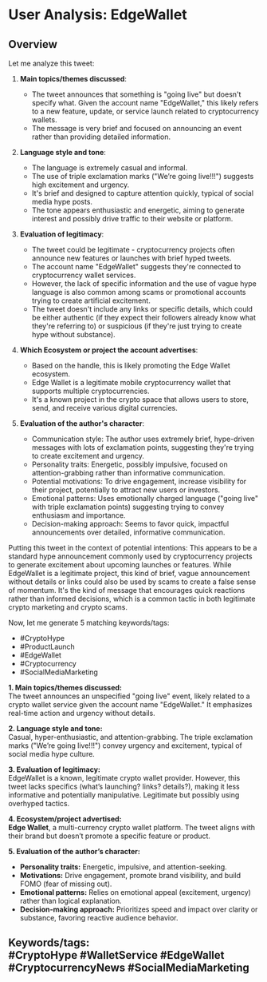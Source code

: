 # User Analysis: EdgeWallet

## Overview

<think>
Let me analyze this tweet:

1. **Main topics/themes discussed**:
   - The tweet announces that something is "going live" but doesn't specify what. Given the account name "EdgeWallet," this likely refers to a new feature, update, or service launch related to cryptocurrency wallets.
   - The message is very brief and focused on announcing an event rather than providing detailed information.

2. **Language style and tone**:
   - The language is extremely casual and informal.
   - The use of triple exclamation marks ("We’re going live!!!") suggests high excitement and urgency.
   - It's brief and designed to capture attention quickly, typical of social media hype posts.
   - The tone appears enthusiastic and energetic, aiming to generate interest and possibly drive traffic to their website or platform.

3. **Evaluation of legitimacy**:
   - The tweet could be legitimate - cryptocurrency projects often announce new features or launches with brief hyped tweets.
   - The account name "EdgeWallet" suggests they're connected to cryptocurrency wallet services.
   - However, the lack of specific information and the use of vague hype language is also common among scams or promotional accounts trying to create artificial excitement.
   - The tweet doesn't include any links or specific details, which could be either authentic (if they expect their followers already know what they're referring to) or suspicious (if they're just trying to create hype without substance).

4. **Which Ecosystem or project the account advertises**:
   - Based on the handle, this is likely promoting the Edge Wallet ecosystem.
   - Edge Wallet is a legitimate mobile cryptocurrency wallet that supports multiple cryptocurrencies.
   - It's a known project in the crypto space that allows users to store, send, and receive various digital currencies.

5. **Evaluation of the author's character**:
   - Communication style: The author uses extremely brief, hype-driven messages with lots of exclamation points, suggesting they're trying to create excitement and urgency.
   - Personality traits: Energetic, possibly impulsive, focused on attention-grabbing rather than informative communication.
   - Potential motivations: To drive engagement, increase visibility for their project, potentially to attract new users or investors.
   - Emotional patterns: Uses emotionally charged language ("going live" with triple exclamation points) suggesting trying to convey enthusiasm and importance.
   - Decision-making approach: Seems to favor quick, impactful announcements over detailed, informative communication.

Putting this tweet in the context of potential intentions:
This appears to be a standard hype announcement commonly used by cryptocurrency projects to generate excitement about upcoming launches or features. While EdgeWallet is a legitimate project, this kind of brief, vague announcement without details or links could also be used by scams to create a false sense of momentum. It's the kind of message that encourages quick reactions rather than informed decisions, which is a common tactic in both legitimate crypto marketing and crypto scams.

Now, let me generate 5 matching keywords/tags:
- #CryptoHype
- #ProductLaunch
- #EdgeWallet
- #Cryptocurrency
- #SocialMediaMarketing
</think>

**1. Main topics/themes discussed:**  
The tweet announces an unspecified "going live" event, likely related to a crypto wallet service given the account name "EdgeWallet." It emphasizes real-time action and urgency without details.

**2. Language style and tone:**  
Casual, hyper-enthusiastic, and attention-grabbing. The triple exclamation marks ("We’re going live!!!") convey urgency and excitement, typical of social media hype culture.

**3. Evaluation of legitimacy:**  
EdgeWallet is a known, legitimate crypto wallet provider. However, this tweet lacks specifics (what’s launching? links? details?), making it less informative and potentially manipulative. Legitimate but possibly using overhyped tactics.

**4. Ecosystem/project advertised:**  
**Edge Wallet**, a multi-currency crypto wallet platform. The tweet aligns with their brand but doesn’t promote a specific feature or product.

**5. Evaluation of the author’s character:**  
- **Personality traits:** Energetic, impulsive, and attention-seeking.  
- **Motivations:** Drive engagement, promote brand visibility, and build FOMO (fear of missing out).  
- **Emotional patterns:** Relies on emotional appeal (excitement, urgency) rather than logical explanation.  
- **Decision-making approach:** Prioritizes speed and impact over clarity or substance, favoring reactive audience behavior.

**Keywords/tags:**  
#CryptoHype #WalletService #EdgeWallet #CryptocurrencyNews #SocialMediaMarketing
---
